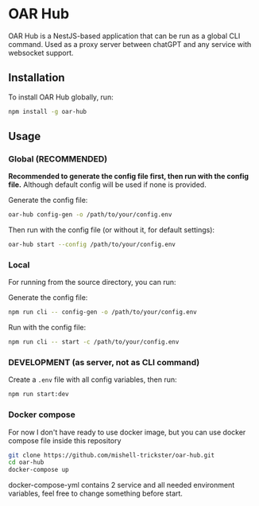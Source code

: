 # OAR Hub

OAR Hub is a NestJS-based application that can be run as a global CLI command. Used as a proxy server between chatGPT and any service with websocket support.

## Installation

To install OAR Hub globally, run:

```bash
npm install -g oar-hub
```

## Usage

### Global (RECOMMENDED)

**Recommended to generate the config file first, then run with the config file.** Although default config will be used if none is provided.

Generate the config file:

```bash
oar-hub config-gen -o /path/to/your/config.env
```

Then run with the config file (or without it, for default settings):

```bash
oar-hub start --config /path/to/your/config.env
```

### Local

For running from the source directory, you can run:

Generate the config file:

```bash
npm run cli -- config-gen -o /path/to/your/config.env
```

Run with the config file:

```bash
npm run cli -- start -c /path/to/your/config.env
```

### DEVELOPMENT (as server, not as CLI command)

Create a `.env` file with all config variables, then run:

```bash
npm run start:dev
```


### Docker compose
For now I don't have ready to use docker image, but you can use docker compose file inside this repository
```bash
git clone https://github.com/mishell-trickster/oar-hub.git
cd oar-hub
docker-compose up
```

docker-compose-yml contains 2 service and all needed environment variables, feel free to change something before start.